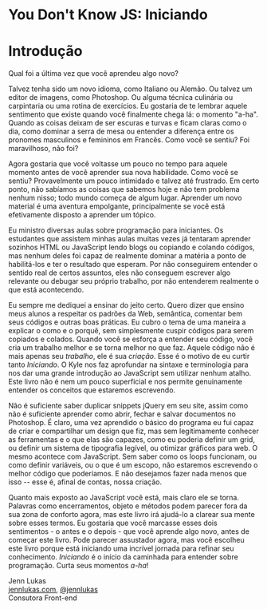 # You Don't Know JS: Iniciando
# Introdução

Qual foi a última vez que você aprendeu algo novo?

Talvez tenha sido um novo idioma, como Italiano ou Alemão. Ou talvez um editor de imagens, como Photoshop. Ou alguma técnica culinária ou carpintaria ou uma rotina de exercícios. Eu gostaria de te lembrar aquele sentimento que existe quando você finalmente chega lá: o momento "a-ha". Quando as coisas deixam de ser escuras e turvas e ficam claras como o dia, como dominar a serra de mesa ou entender a diferença entre os pronomes masculinos e femininos em Francês. Como você se sentiu? Foi maravilhoso, não foi?

Agora gostaria que você voltasse um pouco no tempo para aquele momento antes de você aprender sua nova habilidade. Como você se sentiu? Provavelmente um pouco intimidado e talvez até frustrado. Em certo ponto, não sabíamos as coisas que sabemos hoje e não tem problema nenhum nisso; todo mundo começa de algum lugar. Aprender um novo material é uma aventura empolgante, principalmente se você está efetivamente disposto a aprender um tópico.

Eu ministro diversas aulas sobre programação para iniciantes. Os estudantes que assistem minhas aulas muitas vezes já tentaram aprender sozinhos HTML ou JavaScript lendo blogs ou copiando e colando códigos, mas nenhum deles foi capaz de realmente dominar a matéria a ponto de habilitá-los e ter o resultado que esperam. Por não conseguirem entender o sentido real de certos assuntos, eles não conseguem escrever algo relevante ou debugar seu próprio trabalho, por não entenderem realmente o que está acontecendo.

Eu sempre me dediquei a ensinar do jeito certo. Quero dizer que ensino meus alunos a respeitar os padrões da Web, semântica, comentar bem seus códigos e outras boas práticas. Eu cubro o tema de uma maneira a explicar o como e o porquê, sem simplesmente cuspir códigos para serem copiados e colados. Quando você se esforça a entender seu código, você cria um trabalho melhor e se torna melhor no que faz. Aquele código não é mais apenas seu *trabalho*, ele é sua *criação*. Esse é o motivo de eu curtir tanto *Iniciando*. O Kyle nos faz aprofundar na sintaxe e terminologia para nos dar uma grande introdução ao JavaScript sem utilizar nenhum atalho. Este livro não é nem um pouco superficial e nos permite genuinamente entender os conceitos que estaremos escrevendo.

Não é suficiente saber duplicar snippets jQuery em seu site, assim como não é suficiente aprender como abrir, fechar e salvar documentos no Photoshop. É claro, uma vez aprendido o básico do programa eu fui capaz de criar e compartilhar um design que fiz, mas sem legitimamente conhecer as ferramentas e o que elas são capazes, como eu poderia definir um grid, ou definir um sistema de tipografia legível, ou otimizar gráficos para web. O mesmo acontece com JavaScript. Sem saber como os loops funcionam, ou como definir variáveis, ou o que é um escopo, não estaremos escrevendo o melhor código que poderíamos. E não desejamos fazer nada menos que isso -- esse é, afinal de contas, nossa criação.

Quanto mais exposto ao JavaScript você está, mais claro ele se torna. Palavras como encerramentos, objeto e métodos podem parecer fora da sua zona de conforto agora, mas este livro irá ajudá-lo a clarear sua mente sobre esses termos. Eu gostaria que você marcasse esses dois sentimentos - o antes e o depois - que você aprende algo novo, antes de começar este livro. Pode parecer assustador agora, mas você escolheu este livro porque está iniciando uma incrível jornada para refinar seu conhecimento. *Iniciando* é o início da caminhada para entender sobre programação. Curta seus momentos *a-ha*!

Jenn Lukas<br>
[jennlukas.com](http://jennlukas.com/), [@jennlukas](https://twitter.com/jennlukas)<br>
Consutora Front-end
